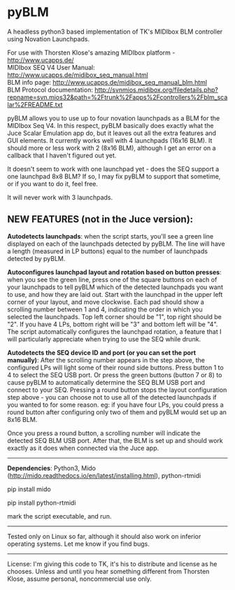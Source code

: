 # pyBLM
A headless python3 based implementation of TK's MIDIbox BLM controller using Novation Launchpads.

For use with Thorsten Klose's amazing MIDIbox platform - http://www.ucapps.de/   
MIDIbox SEQ V4 User Manual: http://www.ucapps.de/midibox_seq_manual.html   
BLM info page: http://www.ucapps.de/midibox_seq_manual_blm.html   
BLM Protocol documentation: http://svnmios.midibox.org/filedetails.php?repname=svn.mios32&path=%2Ftrunk%2Fapps%2Fcontrollers%2Fblm_scalar%2FREADME.txt   
   
   
pyBLM allows you to use up to four novation launchpads as a BLM for the MIDIbox Seq V4.  In this respect, pyBLM basically does exactly what the Juce Scalar Emulation app do, but it leaves out all the extra features and GUI elements.  It currently works well with 4 launchpads (16x16 BLM).  It should more or less work with 2 (8x16 BLM), although I get an error on a callback that I haven't figured out yet.

It doesn't seem to work with one launchpad yet - does the SEQ support a one launchpad 8x8 BLM?  If so, I may fix pyBLM to support that sometime, or if you want to do it, feel free.

It will never work with 3 launchpads.

## NEW FEATURES (not in the Juce version):

**Autodetects launchpads**: when the script starts, you'll see a green line displayed on each of the launchpads detected by pyBLM.  The line will have a length (measured in LP buttons) equal to the number of launchpads detected by pyBLM.

**Autoconfigures launchpad layout and rotation based on button presses**: when you see the green line, press one of the square buttons on each of your launchpads to tell pyBLM which of the detected launchpads you want to use, and how they are laid out.  Start with the launchpad in the upper left corner of your layout, and move clockwise.  Each pad should show a scrolling number between 1 and 4, indicating the order in which you selected the launchpads.  Top left corner should be "1", top right should be "2".  If you have 4 LPs, bottom right will be "3" and bottom left will be "4".  The script automatically configures the launchpad rotation, a feature that I will particularly appreciate when trying to use the SEQ while drunk.

**Autodetects the SEQ device ID and port (or you can set the port manually)**:  After the scrolling number appears in the step above, the configured LPs will light some of their round side buttons.  Press button 1 to 4 to select the SEQ USB port.  Or press the green buttons (button 7 or 8) to cause pyBLM to automatically determine the SEQ BLM USB port and connect to your SEQ.  Pressing a round button stops the layout configuration step above - you can choose not to use all of the detected launchpads if you wanted to for some reason. eg: if you have four LPs, you could press a round button after configuring only two of them and pyBLM would set up an 8x16 BLM.

Once you press a round button, a scrolling number will indicate the detected SEQ BLM USB port.  After that, the BLM is set up and should work exactly as it does when connected via the Juce app.

_________________________________________________

**Dependencies**:  Python3, Mido (http://mido.readthedocs.io/en/latest/installing.html), python-rtmidi
 

pip install mido

pip install python-rtmidi

mark the script executable, and run.

_______________________________________________

Tested only on Linux so far, although it should also work on inferior operating systems.  Let me know if you find bugs.

 
_____________________________________________
 

License:  I'm giving this code to TK, it's his to distribute and license as he chooses.  Unless and until you hear something different from Thorsten Klose, assume personal, noncommercial use only. 

